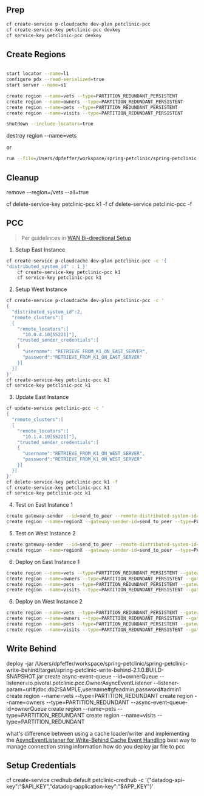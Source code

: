 ## Prep

```bash
cf create-service p-cloudcache dev-plan petclinic-pcc
cf create-service-key petclinic-pcc devkey
cf service-key petclinic-pcc devkey
```

## Create Regions

```bash

start locator --name=l1
configure pdx --read-serialized=true
start server --name=s1

create region --name=vets --type=PARTITION_REDUNDANT_PERSISTENT
create region --name=owners --type=PARTITION_REDUNDANT_PERSISTENT
create region --name=pets --type=PARTITION_REDUNDANT_PERSISTENT
create region --name=visits --type=PARTITION_REDUNDANT_PERSISTENT

shutdown --include-locators=true
```
destroy region --name=vets


or 

```bash
run --file=/Users/dpfeffer/workspace/spring-petclinic/spring-petclinic-app/geode-docker/gfsh/gofish.gfsh
```

## Cleanup
remove --region=/vets --all=true

cf delete-service-key petclinic-pcc k1 -f
cf delete-service petclinic-pcc -f

## PCC
> Per guidelinces in [WAN Bi-directional Setup](https://docs.pivotal.io/p-cloud-cache/1-8/WAN-bi-setup.html)

1. Setup East Instance

```bash
cf create-service p-cloudcache dev-plan petclinic-pcc -c '{
"distributed_system_id" : 1 }'
    cf create-service-key petclinic-pcc k1
    cf service-key petclinic-pcc k1

```

2. Setup West Instance

```bash
cf create-service p-cloudcache dev-plan petclinic-pcc -c '
{
  "distributed_system_id":2,
  "remote_clusters":[
  {
    "remote_locators":[
      "10.0.4.10[55221]"],
    "trusted_sender_credentials":[
    {
      "username": "RETRIEVE_FROM_K1_ON_EAST_SERVER",
      "password":"RETRIEVE_FROM_K1_ON_EAST_SERVER"
    }]
  }]
}'
cf create-service-key petclinic-pcc k1
cf service-key petclinic-pcc k1
```

3. Update East Instance

```bash
cf update-service petclinic-pcc -c '
{
  "remote_clusters":[
  {
    "remote_locators":[
      "10.1.4.10[55221]"],
    "trusted_sender_credentials":[
    {
      "username":"RETRIEVE_FROM_K1_ON_WEST_SERVER",
      "password":"RETRIEVE_FROM_K1_ON_WEST_SERVER"
    }]
  }]
}'
cf delete-service-key petclinic-pcc k1 -f
cf create-service-key petclinic-pcc k1
cf service-key petclinic-pcc k1

```

4. Test on East Instance 1
```bash
create gateway-sender --id=send_to_peer --remote-distributed-system-id=2 --enable-persistence=true
create region --name=regionX --gateway-sender-id=send_to_peer --type=PARTITION_REDUNDANT
```

5. Test on West Instance 2
```bash
create gateway-sender --id=send_to_peer --remote-distributed-system-id=1 --enable-persistence=true
create region --name=regionX --gateway-sender-id=send_to_peer --type=PARTITION_REDUNDANT
```

6. Deploy on East Instance 1
```bash
create region --name=vets --type=PARTITION_REDUNDANT_PERSISTENT --gateway-sender-id=send_to_peer
create region --name=owners --type=PARTITION_REDUNDANT_PERSISTENT --gateway-sender-id=send_to_peer
create region --name=pets --type=PARTITION_REDUNDANT_PERSISTENT --gateway-sender-id=send_to_peer
create region --name=visits --type=PARTITION_REDUNDANT_PERSISTENT --gateway-sender-id=send_to_peer
```

6. Deploy on West Instance 2
```bash
create region --name=vets --type=PARTITION_REDUNDANT_PERSISTENT --gateway-sender-id=send_to_peer
create region --name=owners --type=PARTITION_REDUNDANT_PERSISTENT --gateway-sender-id=send_to_peer
create region --name=pets --type=PARTITION_REDUNDANT_PERSISTENT --gateway-sender-id=send_to_peer
create region --name=visits --type=PARTITION_REDUNDANT_PERSISTENT --gateway-sender-id=send_to_peer
```

## Write Behind

deploy -jar /Users/dpfeffer/workspace/spring-petclinic/spring-petclinic-write-behind/target/spring-petclinic-write-behind-2.1.0.BUILD-SNAPSHOT.jar
create async-event-queue --id=ownerQueue --listener=io.pivotal.petclinic.pcc.OwnerAsyncEventListener --listener-param=url#jdbc:db2:SAMPLE,username#gfeadmin,password#admin1
create region --name=vets --type=PARTITION_REDUNDANT
create region --name=owners --type=PARTITION_REDUNDANT --async-event-queue-id=ownerQueue
create region --name=pets --type=PARTITION_REDUNDANT
create region --name=visits --type=PARTITION_REDUNDANT


what's difference between using a cache loader/writer and implementing the [AsyncEventListener for Write-Behind Cache Event Handling](https://gemfire.docs.pivotal.io/98/geode/developing/events/implementing_write_behind_event_handler.html)
best way to manage connection string information
how do you deploy jar file to pcc

## Setup Credentials
cf create-service credhub default petclinic-credhub -c '{"datadog-api-key":"$API_KEY","datadog-application-key":"$APP_KEY"}'